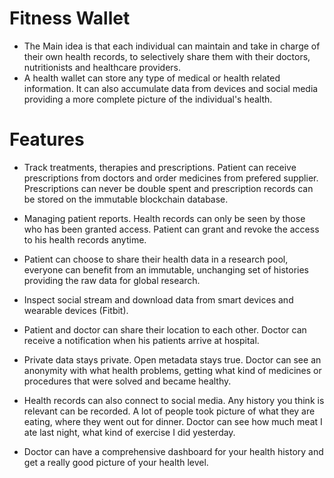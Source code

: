 # Fitness Wallet 

- The Main idea is that each individual can maintain and take in charge of their own health records, to selectively share them with their doctors, nutritionists and healthcare providers.
- A health wallet can store any type of medical or health related information. It can also accumulate data from devices and social media providing a more complete picture of the individual's health.

# Features

- Track treatments, therapies and prescriptions. Patient can receive prescriptions from doctors and order medicines from prefered supplier. Prescriptions can never be double spent and prescription records can be stored on the immutable blockchain database.

- Managing patient reports. Health records can only be seen by those who has been granted access. Patient can grant and revoke the access to his health records anytime.

- Patient can choose to share their health data in a research pool, everyone can benefit from an immutable, unchanging set of histories providing the raw data for global research. 

- Inspect social stream and download data from smart devices and wearable devices (Fitbit).

- Patient and doctor can share their location to each other. Doctor can receive a notification when his patients arrive at hospital.

- Private data stays private. Open metadata stays true. Doctor can see an anonymity with what health problems, getting what kind of medicines or procedures that were solved and became healthy.

- Health records can also connect to social media. Any history you think is relevant can be recorded. A lot of people took picture of what they are eating, where they went out for dinner. Doctor can see how much meat I ate last night, what kind of exercise I did yesterday.

- Doctor can have a comprehensive dashboard for your health history and get a really good picture of your health level.

